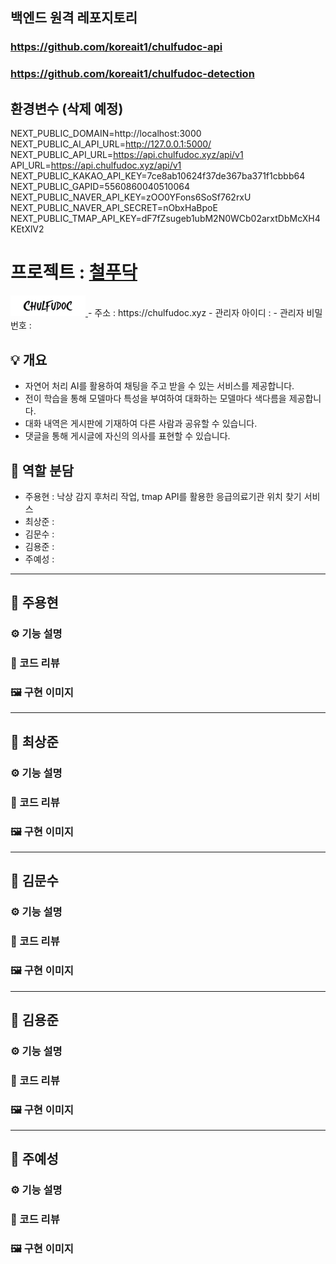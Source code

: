 ## 백엔드 원격 레포지토리
### https://github.com/koreait1/chulfudoc-api
### https://github.com/koreait1/chulfudoc-detection

## 환경변수 (삭제 예정)
NEXT_PUBLIC_DOMAIN=http://localhost:3000
NEXT_PUBLIC_AI_API_URL=http://127.0.0.1:5000/
NEXT_PUBLIC_API_URL=https://api.chulfudoc.xyz/api/v1
API_URL=https://api.chulfudoc.xyz/api/v1
NEXT_PUBLIC_KAKAO_API_KEY=7ce8ab10624f37de367ba371f1cbbb64
NEXT_PUBLIC_GAPID=5560860040510064
NEXT_PUBLIC_NAVER_API_KEY=zOO0YFons6SoSf762rxU
NEXT_PUBLIC_NAVER_API_SECRET=nObxHaBpoE
NEXT_PUBLIC_TMAP_API_KEY=dF7fZsugeb1ubM2N0WCb02arxtDbMcXH4KEtXlV2

# 프로젝트 : [철푸닥](https://chulfudoc.xyz)
<a href="https://chulfudoc.xyz">
  <img src="https://raw.githubusercontent.com/koreait1/chulfudoc-front/master/img/resources/logo.png" alt="철푸닥" width="120"/>
</a>
- 주소 : https://chulfudoc.xyz
- 관리자 아이디 : 
- 관리자 비밀번호 : 

## 💡 개요
- 자연어 처리 AI를 활용하여 채팅을 주고 받을 수 있는 서비스를 제공합니다.
- 전이 학습을 통해 모델마다 특성을 부여하여 대화하는 모델마다 색다름을 제공합니다.
- 대화 내역은 게시판에 기재하여 다른 사람과 공유할 수 있습니다.
- 댓글을 통해 게시글에 자신의 의사를 표현할 수 있습니다.

## 👥 역할 분담
- 주용현 : 낙상 감지 후처리 작업, tmap API를 활용한 응급의료기관 위치 찾기 서비스
- 최상준 : 
- 김문수 : 
- 김용준 : 
- 주예성 : 
---
## 👤 주용현

### ⚙️ 기능 설명

### 📝 코드 리뷰

### 🖼️ 구현 이미지
---
## 👤 최상준

### ⚙️ 기능 설명

### 📝 코드 리뷰

### 🖼️ 구현 이미지
---
## 👤 김문수

### ⚙️ 기능 설명

### 📝 코드 리뷰

### 🖼️ 구현 이미지
---
## 👤 김용준

### ⚙️ 기능 설명

### 📝 코드 리뷰

### 🖼️ 구현 이미지
---
## 👤 주예성

### ⚙️ 기능 설명

### 📝 코드 리뷰

### 🖼️ 구현 이미지
